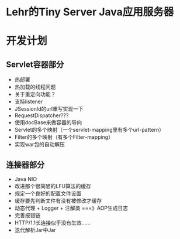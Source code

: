 # Lehr的Tiny Server Java应用服务器

# 开发计划

## Servlet容器部分
- 热部署
- 热加载的线程问题
- 关于重定向功能？
- 支持listener
- JSessionId的url重写实现一下
- RequestDispatcher???
- 使用docBase来做容器的导向
- Servlet的多个映射（一个servlet-mapping里有多个url-pattern）
- Filter的多个映射（有多个Filter-mapping）
- 实现war包的自动解压
## 连接器部分
- Java NIO
- 改进那个很简陋的LFU算法的缓存
- 规定一个良好的配置文件设置
- 缓存要先判断文件有没有被修改才缓存
-  动态代理 + Logger + 注解类  ===》AOP生成日志
- 完善报错链
- HTTP/1.1长连接似乎没有生效......
- 迭代解析Jar中Jar